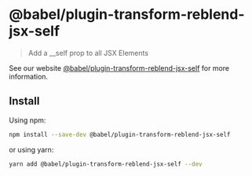 # @babel/plugin-transform-reblend-jsx-self

> Add a __self prop to all JSX Elements

See our website [@babel/plugin-transform-reblend-jsx-self](https://babeljs.io/docs/babel-plugin-transform-reblend-jsx-self) for more information.

## Install

Using npm:

```sh
npm install --save-dev @babel/plugin-transform-reblend-jsx-self
```

or using yarn:

```sh
yarn add @babel/plugin-transform-reblend-jsx-self --dev
```
